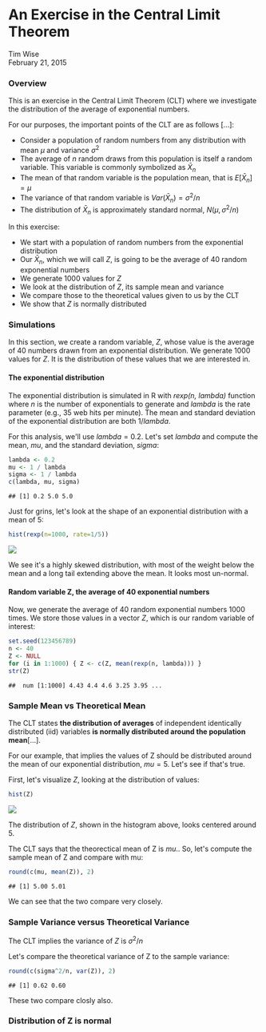 # An Exercise in the Central Limit Theorem
Tim Wise  
February 21, 2015  

### Overview

This is an exercise in the Central Limit Theorem (CLT) where we investigate the distribution of the average of exponential numbers. 

For our purposes, the important points of the CLT are as follows [...]: 

- Consider a population of random numbers from any distribution with mean $\mu$ and variance $\sigma^2$  
- The average of $n$ random draws from this population is itself a random variable. This variable is commonly symbolized as $\bar X_n$  
- The mean of that random variable is the population mean, that is $E[\bar X_n] = \mu$  
- The variance of that random variable is $Var(\bar X_n) = \sigma^2/n$
- The distribution of $\bar X_n$ is approximately standard normal, $N(\mu,\sigma^2/n)$

In this exercise:  

- We start with a population of random numbers from the exponential distribution
- Our $\bar X_n$, which we will call $Z$, is going to be the average of 40 random exponential numbers
- We generate 1000 values for $Z$ 
- We look at the distribution of $Z$, its sample mean and variance
- We compare those to the theoretical values given to us by the CLT
- We show that $Z$ is normally distributed

### Simulations

In this section, we create a random variable, $Z$, whose value is the average of 40 numbers drawn from an exponential distribution. We generate 1000 values for $Z$. It is the distribution of these values that we are interested in.

####  The exponential distribution

The exponential distribution is simulated in R with *rexp(n, lambda)* function where $n$ is the number of exponentials to generate and $lambda$ is the rate parameter (e.g., 35 web hits per minute). The mean and standard deviation of the exponential distribution are both $1/lambda$. 

For this analysis, we'll use $lambda = 0.2$. Let's set $lambda$ and compute the mean, $mu$, and the standard deviation, $sigma$:

```r
lambda <- 0.2
mu <- 1 / lambda
sigma <- 1 / lambda
c(lambda, mu, sigma)
```

```
## [1] 0.2 5.0 5.0
```

Just for grins, let's look at the shape of an exponential distribution with a mean of 5:

```r
hist(rexp(n=1000, rate=1/5))
```

![](StatInf_P1_ASimulationExercise_files/figure-html/unnamed-chunk-2-1.png) 

We see it's a highly skewed distribution, with most of the weight below the mean and a long tail extending above the mean. It looks most un-normal.

#### Random variable Z, the average of 40 exponential numbers 

Now, we generate the average of 40 random exponential numbers 1000 times. We store those values in a vector $Z$, which is our random variable of interest:

```r
set.seed(123456789)
n <- 40
Z <- NULL
for (i in 1:1000) { Z <- c(Z, mean(rexp(n, lambda))) }
str(Z)
```

```
##  num [1:1000] 4.43 4.4 4.6 3.25 3.95 ...
```

### Sample Mean vs Theoretical Mean

The CLT states **the distribution of averages** of independent identically distributed (iid) variables **is normally distributed around the population mean**[...].

For our example, that implies the values of Z should be distributed around the mean of our exponential distribution, $mu=5$. Let's see if that's true. 

First, let's visualize $Z$, looking at the distribution of values: 

```r
hist(Z)
```

![](StatInf_P1_ASimulationExercise_files/figure-html/unnamed-chunk-4-1.png) 

The distribution of $Z$, shown in the histogram above, looks centered around $5$.

The CLT says that the theorectical mean of Z is $mu$.. So, let's compute the sample mean of Z and compare with mu:

```r
round(c(mu, mean(Z)), 2)
```

```
## [1] 5.00 5.01
```
We can see that the two compare very closely.

### Sample Variance versus Theoretical Variance 

The CLT implies the variance of $Z$ is $\sigma^2/n$

Let's compare the theoretical variance of Z to the sample variance:


```r
round(c(sigma^2/n, var(Z)), 2)
```

```
## [1] 0.62 0.60
```
These two compare closly also.

### Distribution of Z is normal

